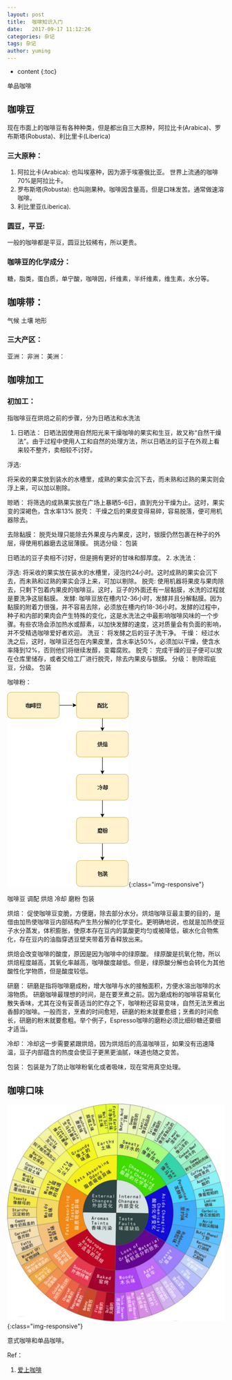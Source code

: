 ```yaml
---
layout: post
title:  咖啡知识入门
date:   2017-09-17 11:12:26
categories: 杂记
tags: 杂记
author: yuming
---
```


* content
{:toc}



单品咖啡


## 咖啡豆


现在市面上的咖啡豆有各种种类，但是都出自三大原种，阿拉比卡(Arabica)、罗布斯塔(Robusta)、利比里卡(Liberica)

### 三大原种：
1. 阿拉比卡(Arabica): 也叫埃塞种，因为源于埃塞俄比亚。
世界上流通的咖啡70%是阿拉比卡。
2. 罗布斯塔(Robusta): 也叫刚果种。咖啡因含量高，但是口味发苦。通常做速溶咖啡。
3. 利比里亚(Liberica).


### 圆豆，平豆:
一般的咖啡都是平豆，圆豆比较稀有，所以更贵。


### 咖啡豆的化学成分：
糖，脂类，蛋白质，单宁酸，咖啡因，纤维素，半纤维素，维生素，水分等。



## 咖啡带：

气候 土壤 地形

### 三大产区：
亚洲：
非洲：
美洲：



## 咖啡加工
### 初加工：

指咖啡豆在烘焙之前的步骤，分为日晒法和水洗法

1. 日晒法：
日晒法因使用自然阳光来干燥咖啡的果实和生豆，故又称“自然干燥法”。由于过程中使用人工和自然的处理方法，所以日晒法的豆子在外观上看来较不整齐，卖相较不讨好。

浮选:

将采收的果实放到装水的水槽里，成熟的果实会沉下去，而未熟和过熟的果实则会浮上来，可以加以剔除。

晾晒：
将筛选的成熟果实放在广场上暴晒5-6日，直到充分干燥为止。这时，果实变的深褐色，含水率13%
脱壳：
干燥之后的果皮变得易碎，容易脱落，便可用机器除去。

去除黏膜：
脱壳处理只能除去外果皮与内果皮，这时，银膜仍然包裹在种子的外层，得使用机器磨去这层薄膜。
挑选分级：
包装



日晒法的豆子卖相不讨好，但是拥有更好的甘味和醇厚度。
2. 水洗法：



浮选:
将采收的果实放在装水的水槽里，浸泡约24小时。这时成熟的果实会沉下去，而未熟和过熟的果实会浮上来，可加以剔除。
脱壳:
使用机器将果皮与果肉除去，只剩下包着内果皮的咖啡豆。这时，豆子的外面还有一层黏膜，水洗的过程就是要洗净这层黏膜。
发酵:
咖啡豆放在槽内12-36小时，发酵并且分解黏膜。因为黏膜的附着力很强，并不容易去除，必须放在槽内约18-36小时。发酵的过程中，种子和内部的果肉会产生特殊的变化，这是水洗法之中最影响咖啡风味的一个步骤。有些农场会添加热水或醇素，以加快发酵的速度，这对质量会有负面的影响，并不受精选咖啡爱好者欢迎。
洗豆：
将发酵之后的豆子洗干净。
干燥：
经过水洗之后，这时，咖啡豆还包在内果皮里，含水率达50%，必须加以干燥，使含水率降到12%，否则他们将继续发醇，变霉腐败。
脱壳：
 完成干燥的豆子便可以放在仓库里储存，或者交给工厂进行脱壳，除去内果皮与银膜。
分级：
剔除瑕疵豆，分级。
包装





咖啡粉：

![](/assets/images/coffee_note/coffee-bean-processor.png){:class="img-responsive"}

咖啡豆
调配
烘焙
冷却
磨粉
包装

烘焙：
促使咖啡豆变脆，方便磨，除去部分水分。烘焙咖啡豆最主要的目的，是借由加热使咖啡豆内部结构产生热分解的化学变化。更明确地说，也就是加热使豆子水分蒸发，体积膨胀，使原本存在豆内的氯酸更均匀或被降低，碳水化合物焦化，存在豆内的油脂穿透豆壁夹带着芳香释放出来。

烘焙会改变咖啡的酸度，原因是因为咖啡中的绿原酸。
绿原酸是抗氧化物，所以烘焙程度越高，其氧化率越高，咖啡酸度越低。但是，绿原酸分解也会转化为其他酸性化学物质，但是酸度较低。



研磨：
研磨是指将咖啡磨成粉，增大咖啡与水的接触面积，方便水溶出咖啡的水溶物质。
研磨咖啡最理想的时间，是在要烹煮之前。因为磨成粉的咖啡容易氧化散失香味，尤其在没有妥善适当的贮存之下，咖啡粉还容易变味，自然无法烹煮出香醇的咖啡。一般而言，烹煮的时间愈短，研磨的粉末就要愈细；烹煮的时间愈长，研磨的粉末就要愈粗。举个例子，Espresso咖啡的磨粉必须比细砂糖还要细才适当。


冷却：
冷却这一步需要紧跟烘焙，因为烘焙后的高温咖啡豆，如果没有迅速降温，豆子内部蕴含的热度会使豆子更黑更油腻，味道也随之变苦。

包装：
包装是为了防止咖啡粉氧化或者吸味，现在常用真空处理。


## 咖啡口味
![](/assets/images/coffee_note/coffee_wheel.jpg){:class="img-responsive"}

意式咖啡和单品咖啡。

Ref：

1. [爱上咖啡](https://read.douban.com/ebook/10901089/)